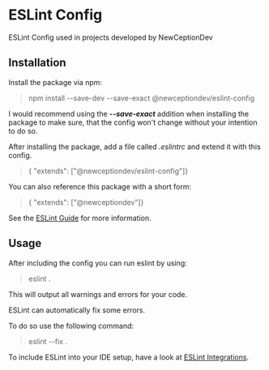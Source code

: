 # ESLint Config

ESLint Config used in projects developed by NewCeptionDev

## Installation

Install the package via npm:
> npm install --save-dev --save-exact @newceptiondev/eslint-config

I would recommend using the ***--save-exact*** addition when installing the package to make sure, that the config won't change without your intention to do so.

After installing the package, add a file called *.eslintrc* and extend it with this config.<br>
> { "extends": ["@newceptiondev/eslint-config"]}

You can also reference this package with a short form:
> { "extends": ["@newceptiondev"]}

See the [ESLint Guide](https://eslint.org/docs/latest/user-guide/configuring/configuration-files#using-a-configuration-from-a-plugin) for more information.

## Usage

After including the config you can run eslint by using:
> eslint .

This will output all warnings and errors for your code.

ESLint can automatically fix some errors.

To do so use the following command:
> eslint --fix .


To include ESLint into your IDE setup, have a look at [ESLint Integrations](https://eslint.org/docs/latest/user-guide/integrations).
